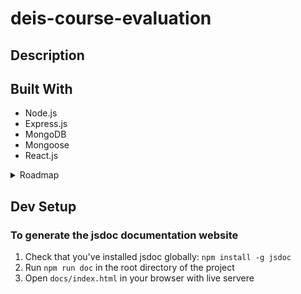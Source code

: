 # deis-course-evaluation

## Description 
## Built With
- Node.js
- Express.js
- MongoDB
- Mongoose
- React.js
<details>
<summary>Roadmap</summary>

- [ ] Implement user auth with oauth2.0 
	- [x] Generate google oauth url 
	- [ ] Handle google oauth callback
	- [ ] Store user model in database
- [x] Implement Navbar UI  
	- [x] Implement search bar
	- [x] Hide search bar in main page navbar, transform into advanced search bar 
	- [x] Implement css modules for better styling
	- [x] Import react-icons packages for navbar icons
- [ ] Implement main page search bar dropdown custom UI?
</details>

## Dev Setup 
### To generate the jsdoc documentation website
1. Check that you've installed jsdoc globally: `npm install -g jsdoc`
2. Run `npm run doc` in the root directory of the project
3. Open `docs/index.html` in your browser with live servere